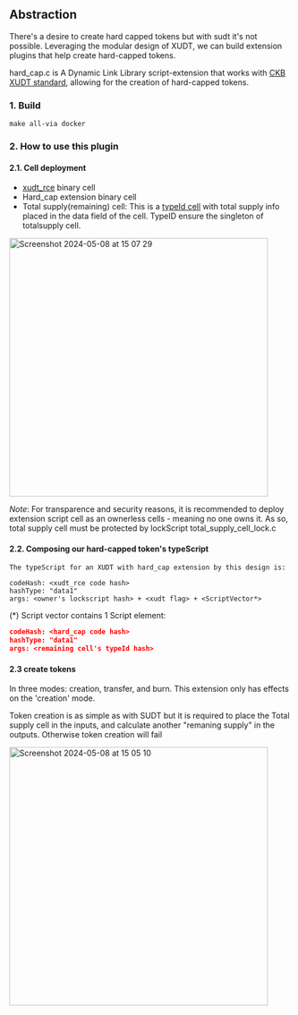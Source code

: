## Abstraction
There's a desire to create hard capped tokens but with sudt it's not possible. Leveraging the modular design of XUDT, we can build extension plugins that help create hard-capped tokens.

hard_cap.c is A Dynamic Link Library script-extension that works with [CKB XUDT standard](https://github.com/nervosnetwork/ckb-production-scripts/blob/master/c/xudt_rce.c), allowing for the creation of hard-capped tokens.

### 1. Build

`make all-via docker`

### 2. How to use this plugin

#### 2.1. Cell deployment
- [xudt_rce](https://github.com/nervosnetwork/ckb-production-scripts/blob/master/c/xudt_rce.c) binary cell
- Hard_cap extension binary cell
- Total supply(remaining) cell: This is a [typeId cell](https://github.com/nervosnetwork/rfcs/blob/master/rfcs/0022-transaction-structure/0022-transaction-structure.md#type-id) with total supply info placed in the data field of the cell. TypeID ensure the singleton of totalsupply cell.

<img width="462" alt="Screenshot 2024-05-08 at 15 07 29" src="https://github.com/tea2x/ckb-xudt-extension-plugins/assets/70423834/5c037c49-ad67-48d3-b92c-9c7062e81b58">

*Note*: For transparence and security reasons, it is recommended to deploy extension script cell as an ownerless cells - meaning no one owns it. As so, total supply cell must be protected by lockScript total_supply_cell_lock.c

#### 2.2. Composing our hard-capped token's typeScript
    The typeScript for an XUDT with hard_cap extension by this design is:
```
codeHash: <xudt_rce code hash>
hashType: "data1"
args: <owner's lockscript hash> + <xudt flag> + <ScriptVector*>
```

(*) Script vector contains 1 Script element:
```json
codeHash: <hard_cap code hash>
hashType: "data1"
args: <remaining cell's typeId hash>
```

#### 2.3 create tokens
In three modes: creation, transfer, and burn. This extension only has effects on the 'creation' mode.

Token creation is as simple as with SUDT but it is required to place the Total supply cell in the inputs, and calculate another "remaning supply" in the outputs. Otherwise token creation will fail

<img width="462" alt="Screenshot 2024-05-08 at 15 05 10" src="https://github.com/tea2x/ckb-xudt-extension-plugins/assets/70423834/16a2d9aa-ddfb-485a-975a-55866f49bf98">
